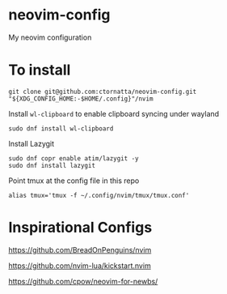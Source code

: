 # neovim-config
My neovim configuration

# To install

```shell
git clone git@github.com:ctornatta/neovim-config.git "${XDG_CONFIG_HOME:-$HOME/.config}"/nvim
```

Install `wl-clipboard` to enable clipboard syncing under wayland
```shell
sudo dnf install wl-clipboard
```

Install Lazygit
```shell
sudo dnf copr enable atim/lazygit -y
sudo dnf install lazygit
```

Point tmux at the config file in this repo
```shell
alias tmux='tmux -f ~/.config/nvim/tmux/tmux.conf'
```

# Inspirational Configs

https://github.com/BreadOnPenguins/nvim

https://github.com/nvim-lua/kickstart.nvim

https://github.com/cpow/neovim-for-newbs/

